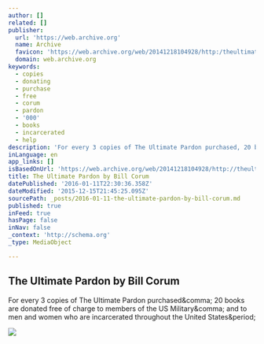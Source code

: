 ```yaml
---
author: []
related: []
publisher:
  url: 'https://web.archive.org'
  name: Archive
  favicon: 'https://web.archive.org/web/20141218104928/http:/theultimatepardon.com/favicon.png'
  domain: web.archive.org
keywords:
  - copies
  - donating
  - purchase
  - free
  - corum
  - pardon
  - '000'
  - books
  - incarcerated
  - help
description: 'For every 3 copies of The Ultimate Pardon purchased, 20 books are donated free of charge to members of the US Military, and to men and women who are incarcerated throughout the United States.'
inLanguage: en
app_links: []
isBasedOnUrl: 'https://web.archive.org/web/20141218104928/http://theultimatepardon.com/'
title: The Ultimate Pardon by Bill Corum
datePublished: '2016-01-11T22:30:36.358Z'
dateModified: '2015-12-15T21:45:25.095Z'
sourcePath: _posts/2016-01-11-the-ultimate-pardon-by-bill-corum.md
published: true
inFeed: true
hasPage: false
inNav: false
_context: 'http://schema.org'
_type: MediaObject

---
```

<article style=""><h1>The Ultimate Pardon by Bill Corum</h1><p>For every 3 copies of The Ultimate Pardon purchased&amp;comma; 20 books are donated free of charge to members of the US Military&amp;comma; and to men and women who are incarcerated throughout the United States&amp;period;</p><img src="https://web.archive.org/web/20141218104928/http:/theultimatepardon.com/img/cover.jpg" /></article>